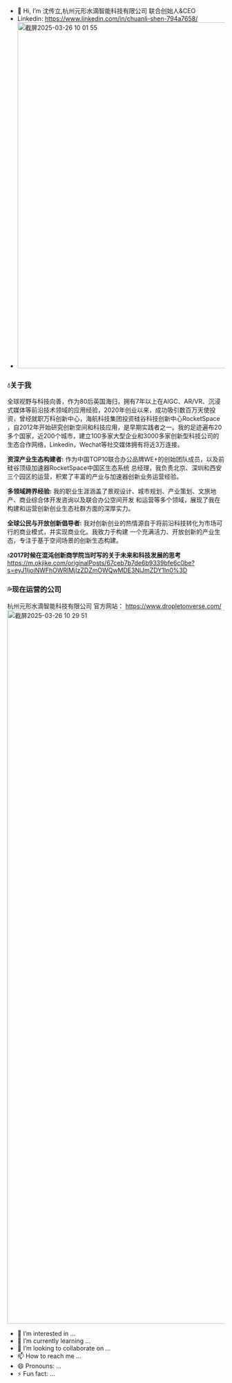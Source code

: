 - 👋 Hi, I’m 沈传立,杭州元形水滴智能科技有限公司 联合创始人&CEO
- Linkedin: <https://www.linkedin.com/in/chuanli-shen-794a7658/>
- <img width="801" alt="截屏2025-03-26 10 01 55" src="https://github.com/user-attachments/assets/0d1a7c3d-a590-4593-9741-30feefd183f4" />
### 💧关于我 
全球视野与科技向善，作为80后英国海归，拥有7年以上在AIGC、AR/VR、沉浸式媒体等前沿技术领域的应用经验，2020年创业以来，成功吸引数百万天使投资，曾经就职万科创新中心，海航科技集团投资硅谷科技创新中心RocketSpace ，自2012年开始研究创新空间和科技应用，是早期实践者之一。我的足迹遍布20多个国家，近200个城市，建立100多家大型企业和3000多家创新型科技公司的生态合作网络，Linkedin，Wechat等社交媒体拥有将近3万连接。

**资深产业生态构建者:** 作为中国TOP10联合办公品牌WE+的创始团队成员，以及前硅谷顶级加速器RocketSpace中国区生态系统 总经理，我负责北京、深圳和西安三个园区的运营，积累了丰富的产业与加速器创新业务运营经验。

**多领域跨界经验:** 我的职业生涯涵盖了景观设计、城市规划、产业策划、文旅地产、商业综合体开发咨询以及联合办公空间开发 和运营等多个领域，展现了我在构建和运营创新创业生态社群方面的深厚实力。

**全球公民与开放创新倡导者:** 我对创新创业的热情源自于将前沿科技转化为市场可行的商业模式，并实现商业化。我致力于构建 一个充满活力、开放创新的产业生态，专注于基于空间场景的创新生态构建。

 **💧2017时候在混沌创新商学院当时写的关于未来和科技发展的思考**
 <https://m.okjike.com/originalPosts/67ceb7b7de6b9339bfe6c0be?s=eyJ1IjoiNWFhOWRlMjIzZDZmOWQwMDE3NjJmZDY1In0%3D>

### 💦现在运营的公司 
杭州元形水滴智能科技有限公司
官方网站： <https://www.dropletonverse.com/>
<img width="1652" alt="截屏2025-03-26 10 29 51" src="https://github.com/user-attachments/assets/d4ab597b-e806-4249-b591-aa40d4a14331" />

- 👀 I’m interested in ...
- 🌱 I’m currently learning ...
- 💞️ I’m looking to collaborate on ...
- 📫 How to reach me ...
- 😄 Pronouns: ...
- ⚡ Fun fact: ...

<!---
jxscl/jxscl is a ✨ special ✨ repository because its `README.md` (this file) appears on your GitHub profile.
You can click the Preview link to take a look at your changes.
--->
